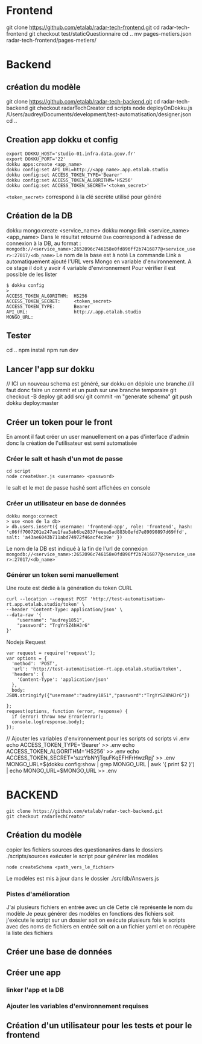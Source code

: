 # Frontend
git clone https://github.com/etalab/radar-tech-frontend.git
cd radar-tech-frontend
git checkout test/staticQuestionnaire
cd ..
mv pages-metiers.json radar-tech-frontend/pages-metiers/

# Backend

## création du modèle
git clone https://github.com/etalab/radar-tech-backend.git
cd radar-tech-backend
git checkout radarTechCreator
cd scripts
node deployOnDokku.js /Users/audrey/Documents/development/test-automatisation/designer.json
cd ..

## Creation app dokku et config
```
export DOKKU_HOST='studio-01.infra.data.gouv.fr'
export DOKKU_PORT='22'
dokku apps:create <app_name>
dokku config:set API_URL=http://<app_name>.app.etalab.studio
dokku config:set ACCESS_TOKEN_TYPE='Bearer'
dokku config:set ACCESS_TOKEN_ALGORITHM='HS256'
dokku config:set ACCESS_TOKEN_SECRET='<token_secret>'
```
`<token_secret>` correspond à la clé secrète utilisé pour généré 

## Création de la DB
dokku mongo:create <service_name>
dokku mongo:link <service_name> <app_name>
Dans le résultat retourné `Dsn` coorrespond à l'adresse de connexion à la DB, au format : `mongodb://<service_name>:2652096c746158e0fd896ff2b7416877@<service_user>:27017/<db_name>`
Le nom de la base est à noté
La commande Link a automatiquement ajouté l'URL vers Mongo en variable d'environnement.
A ce stage il doit y avoir 4 variable d'environnement
Pour vérifier il est possible de les lister
```
$ dokku config
> 
ACCESS_TOKEN_ALGORITHM:  HS256
ACCESS_TOKEN_SECRET:     <token_secret>
ACCESS_TOKEN_TYPE:       Bearer
API_URL:                 http://.app.etalab.studio
MONGO_URL:
```

## Tester
cd ..
npm install
npm run dev

## Lancer l'app sur dokku
// ICI un nouveau schema est généré, sur dokku on déploie une branche
//il faut donc faire un commit et un push sur une branche temporaire
git checkout -B deploy
git add src/
git commit -m "generate schema"
git push dokku deploy:master

## Créer un token pour le front

En amont il faut créer un user manuellement
on a pas d'interface d'admin donc la création de l'utilisateur est semi automatisée

### Créer le salt et hash d'un mot de passe
```
cd script
node createUser.js <username> <password>
```
le salt et le mot de passe hashé sont affichées en console

### Créer un utilisateur en base de données 
```
dokku mongo:connect
> use <nom de la db>
> db.users.insert({ username: 'frontend-app', role: 'frontend', hash: 'c06ff7007201e247ae1faa5ab6be2837feeea5ad883b8efd7e89090897d69ffd', salt: 'a43ae6043b711abd74972f46acf4c39e' })
```
Le nom de la DB est indiqué à la fin de l'url de connexion `mongodb://<service_name>:2652096c746158e0fd896ff2b7416877@<service_user>:27017/<db_name>`

### Générer un token semi manuellement 
Une route est dédié à la génération du token
CURL
```
curl --location --request POST 'http://test-automatisation-rt.app.etalab.studio/token' \
--header 'Content-Type: application/json' \
--data-raw '{
    "username": "audrey1851",
    "password": "TrgYrSZ4hHJr6"
}'
```

Nodejs Request
```
var request = require('request');
var options = {
  'method': 'POST',
  'url': 'http://test-automatisation-rt.app.etalab.studio/token',
  'headers': {
    'Content-Type': 'application/json'
  },
  body: JSON.stringify({"username":"audrey1851","password":"TrgYrSZ4hHJr6"})

};
request(options, function (error, response) {
  if (error) throw new Error(error);
  console.log(response.body);
});
```
// Ajouter les variables d'environnement pour les scripts
cd scripts
vi .env
echo ACCESS_TOKEN_TYPE='Bearer' >> .env
echo ACCESS_TOKEN_ALGORITHM='HS256' >> .env
echo ACCESS_TOKEN_SECRET='szzYbNYjTquFKqEFHFrHwzRpj' >> .env
MONGO_URL=$(dokku config:show | grep MONGO_URL | awk '{ print $2 }') | echo MONGO_URL=$MONGO_URL >> .env




# BACKEND 
```
git clone https://github.com/etalab/radar-tech-backend.git
git checkout radarTechCreator

```
##  Création du modèle
copier les fichiers sources des questionanires dans le dossiers ./scripts/sources
exécuter le script pour générer les modèles
```
node createSchema <path_vers_le_fichier>
```
Le modèles est mis à jour dans le dossier ./src/db/Answers.js
### Pistes d'amélioration 
J'ai plusieurs fichiers en entrée avec un clé
Cette clé représente le nom du modèle
Je peux générer des modèles en fonctions des fichiers
soit j'exécute le script sur un dossier
soit on exécute plusieurs fois le scripts avec des noms de fichiers en entrée
soit on a un fichier yaml et on récupère la liste des fichiers

## Créer une base de données

## Créer une app 

### linker l'app et la DB

### Ajouter les variables d'environnement requises

## Création d'un utilisateur pour les tests et pour le frontend



